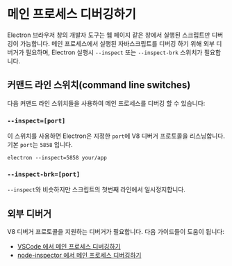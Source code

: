 # 메인 프로세스 디버깅하기

Electron 브라우저 창의 개발자 도구는 웹 페이지 같은 창에서 실행된 스크립트만
디버깅이 가능합니다. 메인 프로세스에서 실행된 자바스크립트를 디버깅 하기 위해
외부 디버거가 필요하며, Electron 실행시 `--inspect` 또는 `--inspect-brk` 스위치가
필요합니다.

## 커맨드 라인 스위치(command line switches)

다음 커맨드 라인 스위치들을 사용하여 메인 프로세스를 디버깅 할 수 있습니다:

### `--inspect=[port]`

이 스위치를 사용하면 Electron은 지정한 `port`에 V8 디버거 프로토콜을 리스닝합니다.
기본 `port`는 `5858` 입니다.

```shell
electron --inspect=5858 your/app
```

### `--inspect-brk=[port]`

`--inspect`와 비슷하지만 스크립트의 첫번째 라인에서 일시정지합니다.

## 외부 디버거

V8 디버거 프로토콜을 지원하는 디버거가 필요합니다. 다음 가이드들이 도움이
됩니다:

- [VSCode 에서 메인 프로세스 디버깅하기](debugging-main-process-vscode.md)
- [node-inspector 에서 메인 프로세스 디버깅하기](debugging-main-process-node-inspector.md)
